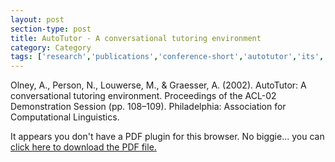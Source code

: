 ```yaml
---
layout: post
section-type: post
title: AutoTutor - A conversational tutoring environment
category: Category
tags: ['research','publications','conference-short','autotutor','its','nlp','semantics','discourse','education']
---
```

Olney, A., Person, N., Louwerse, M., & Graesser, A. (2002). AutoTutor: A conversational tutoring environment. Proceedings of the ACL-02 Demonstration Session (pp. 108–109). Philadelphia: Association for Computational Linguistics. 

<object data="https://umdrive.memphis.edu/aolney/public/publications/olney_acl02.pdf" type="application/pdf" width="100%" height="600px">
 
  <p>It appears you don't have a PDF plugin for this browser.
  No biggie... you can <a href="https://umdrive.memphis.edu/aolney/public/publications/olney_acl02.pdf">click here to
  download the PDF file.</a></p>
  
</object>
